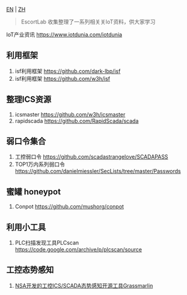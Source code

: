 [EN](./learn.md) | [ZH](./learn-zh.md)
>EscortLab 收集整理了一系列相关关IoT资料，供大家学习

IoT产业资讯 https://www.iotdunia.com/iotdunia


## 利用框架

 
1. isf利用框架 https://github.com/dark-lbp/isf
2. isf利用框架 https://github.com/w3h/isf


## 整理ICS资源

1. icsmaster https://github.com/w3h/icsmaster
2. rapidscada https://github.com/RapidScada/scada

## 弱口令集合

1. 工控弱口令 https://github.com/scadastrangelove/SCADAPASS
2. TOP1万内系列弱口令 https://github.com/danielmiessler/SecLists/tree/master/Passwords


## 蜜罐 honeypot

1. Conpot https://github.com/mushorg/conpot


## 利用小工具

1. PLC扫描发现工具PLCscan https://code.google.com/archive/p/plcscan/source

## 工控态势感知

1. [NSA开发的工控ICS/SCADA态势感知开源工具Grassmarlin](https://github.com/iadgov/grassmarlin)